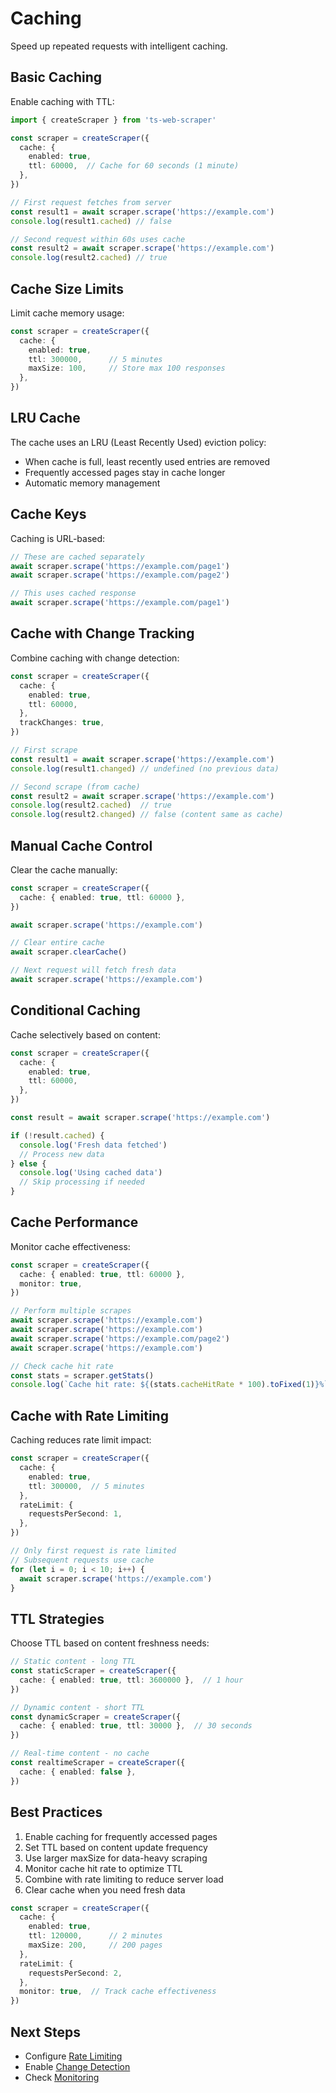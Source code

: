 # Caching

Speed up repeated requests with intelligent caching.

## Basic Caching

Enable caching with TTL:

```typescript
import { createScraper } from 'ts-web-scraper'

const scraper = createScraper({
  cache: {
    enabled: true,
    ttl: 60000,  // Cache for 60 seconds (1 minute)
  },
})

// First request fetches from server
const result1 = await scraper.scrape('https://example.com')
console.log(result1.cached) // false

// Second request within 60s uses cache
const result2 = await scraper.scrape('https://example.com')
console.log(result2.cached) // true
```

## Cache Size Limits

Limit cache memory usage:

```typescript
const scraper = createScraper({
  cache: {
    enabled: true,
    ttl: 300000,      // 5 minutes
    maxSize: 100,     // Store max 100 responses
  },
})
```

## LRU Cache

The cache uses an LRU (Least Recently Used) eviction policy:

- When cache is full, least recently used entries are removed
- Frequently accessed pages stay in cache longer
- Automatic memory management

## Cache Keys

Caching is URL-based:

```typescript
// These are cached separately
await scraper.scrape('https://example.com/page1')
await scraper.scrape('https://example.com/page2')

// This uses cached response
await scraper.scrape('https://example.com/page1')
```

## Cache with Change Tracking

Combine caching with change detection:

```typescript
const scraper = createScraper({
  cache: {
    enabled: true,
    ttl: 60000,
  },
  trackChanges: true,
})

// First scrape
const result1 = await scraper.scrape('https://example.com')
console.log(result1.changed) // undefined (no previous data)

// Second scrape (from cache)
const result2 = await scraper.scrape('https://example.com')
console.log(result2.cached)  // true
console.log(result2.changed) // false (content same as cache)
```

## Manual Cache Control

Clear the cache manually:

```typescript
const scraper = createScraper({
  cache: { enabled: true, ttl: 60000 },
})

await scraper.scrape('https://example.com')

// Clear entire cache
await scraper.clearCache()

// Next request will fetch fresh data
await scraper.scrape('https://example.com')
```

## Conditional Caching

Cache selectively based on content:

```typescript
const scraper = createScraper({
  cache: {
    enabled: true,
    ttl: 60000,
  },
})

const result = await scraper.scrape('https://example.com')

if (!result.cached) {
  console.log('Fresh data fetched')
  // Process new data
} else {
  console.log('Using cached data')
  // Skip processing if needed
}
```

## Cache Performance

Monitor cache effectiveness:

```typescript
const scraper = createScraper({
  cache: { enabled: true, ttl: 60000 },
  monitor: true,
})

// Perform multiple scrapes
await scraper.scrape('https://example.com')
await scraper.scrape('https://example.com')
await scraper.scrape('https://example.com/page2')
await scraper.scrape('https://example.com')

// Check cache hit rate
const stats = scraper.getStats()
console.log(`Cache hit rate: ${(stats.cacheHitRate * 100).toFixed(1)}%`)
```

## Cache with Rate Limiting

Caching reduces rate limit impact:

```typescript
const scraper = createScraper({
  cache: {
    enabled: true,
    ttl: 300000,  // 5 minutes
  },
  rateLimit: {
    requestsPerSecond: 1,
  },
})

// Only first request is rate limited
// Subsequent requests use cache
for (let i = 0; i < 10; i++) {
  await scraper.scrape('https://example.com')
}
```

## TTL Strategies

Choose TTL based on content freshness needs:

```typescript
// Static content - long TTL
const staticScraper = createScraper({
  cache: { enabled: true, ttl: 3600000 },  // 1 hour
})

// Dynamic content - short TTL
const dynamicScraper = createScraper({
  cache: { enabled: true, ttl: 30000 },  // 30 seconds
})

// Real-time content - no cache
const realtimeScraper = createScraper({
  cache: { enabled: false },
})
```

## Best Practices

1. Enable caching for frequently accessed pages
2. Set TTL based on content update frequency
3. Use larger maxSize for data-heavy scraping
4. Monitor cache hit rate to optimize TTL
5. Combine with rate limiting to reduce server load
6. Clear cache when you need fresh data

```typescript
const scraper = createScraper({
  cache: {
    enabled: true,
    ttl: 120000,      // 2 minutes
    maxSize: 200,     // 200 pages
  },
  rateLimit: {
    requestsPerSecond: 2,
  },
  monitor: true,  // Track cache effectiveness
})
```

## Next Steps

- Configure [Rate Limiting](/features/rate-limiting)
- Enable [Change Detection](/features/diff)
- Check [Monitoring](/features/monitoring)
